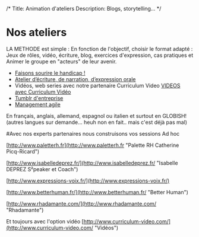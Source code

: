 /*
Title: Animation d'ateliers
Description: Blogs, storytelling...
*/

# Nos ateliers

LA METHODE est simple :
En fonction de l'objectif, choisir le format adapté : Jeux de rôles, vidéo, écriture, blog, exercices d'expression, cas pratiques et Animer le groupe en "acteurs" de leur avenir.

* [Faisons sourire le handicap !](handicap1)
*	[Atelier d’écriture, de narration, d’expression orale](storytelling)
*	Vidéos, web series avec notre partenaire Curriculum Video [VIDEOS avec Curriculum Vidéo](http://https://www.youtube.com/watch?v=qv08Lz7So0s)
*	[Tumblr d'entreprise](tumblrdentreprise1)
*	[Management agile](agilemanagement)
	
En français, anglais, allemand, espagnol ou italien et surtout en GLOBISH! (autres langues sur demande... heuh non en fait.. mais c'est déjà pas mal)


#Avec nos experts partenaires nous construisons vos sessions Ad hoc

[http://www.paletterh.fr](http://www.paletterh.fr "Palette RH Catherine Picq-Ricard")

[http://www.isabelledeprez.fr/](http://www.isabelledeprez.fr/ "Isabelle DEPREZ S²peaker et Coach")

[http://www.expressions-voix.fr/](http://www.expressions-voix.fr/)

[http://www.betterhuman.fr/](http://www.betterhuman.fr/ "Better Human")

[http://www.rhadamante.com/](http://www.rhadamante.com/ "Rhadamante")

Et toujours avec l'option vidéo [http://www.curriculum-video.com/](http://www.curriculum-video.com/ "Vidéos")